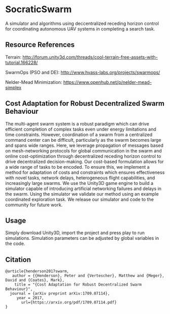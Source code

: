 # SocraticSwarm

A simulator and algorithms using deccentralized receding horizon control for coordinating autonomous UAV systems in completing a search task. 

## Resource References

Terrain: http://forum.unity3d.com/threads/cool-terrain-free-assets-with-tutorial.166228/

SwarmOps (PSO and DE): http://www.hvass-labs.org/projects/swarmops/

Nelder-Mead Minimization: https://www.openhub.net/p/nelder-mead-simplex

## Cost Adaptation for Robust Decentralized Swarm Behaviour

The multi-agent swarm system is a robust paradigm which can drive efficient completion of complex tasks even under energy limitations and time constraints. However, coordination of a swarm from a centralized command center can be difficult, particularly as the swarm becomes large and spans wide ranges. Here, we leverage propagation of messages based on mesh-networking protocols for global communication in the swarm and online cost-optimization through decentralized receding horizon control to drive decentralized decision-making. Our cost-based formulation allows for a wide range of tasks to be encoded. To ensure this, we implement a method for adaptation of costs and constraints which ensures effectiveness with novel tasks, network delays, heterogeneous flight capabilities, and increasingly large swarms. We use the Unity3D game engine to build a simulator capable of introducing artificial networking failures and delays in the swarm. Using the simulator we validate our method using an example coordinated exploration task. We release our simulator and code to the community for future work.

## Usage

Simply download Unity3D, import the project and press play to run simulations. Simulation parameters can be adjusted by global variables in the code.

## Citation

```
@article{henderson2017swarm,
   author = {{Henderson}, Peter and {Vertescher}, Matthew and {Meger}, David and {Coates}, Mark},
    title = "{Cost Adaptation for Robust Decentralized Swarm Behaviour}",
  journal = {arXiv preprint arXiv:1709.07114},
     year = 2017,
       url={https://arxiv.org/pdf/1709.07114.pdf}
}
```
